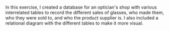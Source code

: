 In this exercise, I created a database for an optician's shop with various interrelated tables to record the different sales of glasses, who made them, who they were sold to, and who the product supplier is. 
I also included a relational diagram with the different tables to make it more visual.
